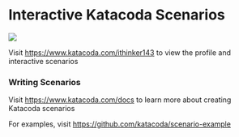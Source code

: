 # Interactive Katacoda Scenarios

[![](http://shields.katacoda.com/katacoda/ithinker143/count.svg)](https://www.katacoda.com/ithinker143 "Get your profile on Katacoda.com")

Visit https://www.katacoda.com/ithinker143 to view the profile and interactive scenarios

### Writing Scenarios
Visit https://www.katacoda.com/docs to learn more about creating Katacoda scenarios

For examples, visit https://github.com/katacoda/scenario-example
